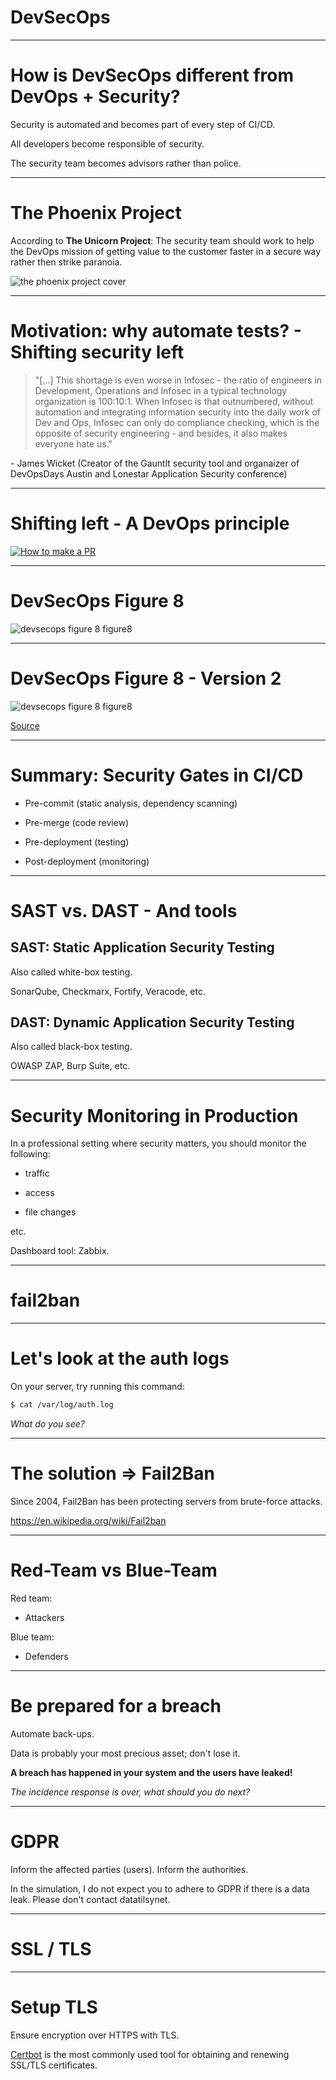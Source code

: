 
<div class="title-card">
    <h1>DevSecOps</h1>
</div>

---

# How is DevSecOps different from DevOps + Security?

Security is automated and becomes part of every step of CI/CD.

All developers become responsible of security.

The security team becomes advisors rather than police.

---

# The Phoenix Project

According to **The Unicorn Project**: The security team should work to help the DevOps mission of getting value to the customer faster in a secure way rather then strike paranoia.

<img src="./assets_devsecops/the_phoenix_project.png" alt="the phoenix project cover">

---

# Motivation: why automate tests? - Shifting security left

> "[...] This shortage is even worse in Infosec - the ratio of engineers in Development, Operations and Infosec in a typical technology organization is 100:10:1. When Infosec is that outnumbered, without automation and integrating information security into the daily work of Dev and Ops, Infosec can only do compliance checking, which is the opposite of security engineering - and besides, it also makes everyone hate us."

\- James Wicket (Creator of the Gauntlt security tool and organaizer of DevOpsDays Austin and Lonestar Application Security conference)

---

# Shifting left - A DevOps principle

[![How to make a PR](http://img.youtube.com/vi/rKpnEnK0ACg/0.jpg)](https://www.youtube.com/watch?v=rKpnEnK0ACg)



---

# DevSecOps Figure 8

<img src="./assets_devsecops/devsecops_figure8.png" alt="devsecops figure 8 figure8">


---

# DevSecOps Figure 8 - Version 2

<img src="./assets_devsecops/devsecops_figure8_2.png" alt="devsecops figure 8 figure8">

[Source](https://www.mend.io/blog/sast-static-application-security-testing/)

---

# Summary: Security Gates in CI/CD

- Pre-commit (static analysis, dependency scanning)

- Pre-merge (code review)

- Pre-deployment (testing)

- Post-deployment (monitoring)

---

# SAST vs. DAST - And tools

## SAST: Static Application Security Testing

Also called white-box testing.

SonarQube, Checkmarx, Fortify, Veracode, etc.

## DAST: Dynamic Application Security Testing

Also called black-box testing.

OWASP ZAP, Burp Suite, etc.


---

# Security Monitoring in Production

In a professional setting where security matters, you should monitor the following:

- traffic

- access

- file changes

etc.

Dashboard tool: Zabbix.

---

<div class="title-card">
    <h1>fail2ban</h1>
</div>

---

# Let's look at the auth logs

On your server, try running this command:

```bash
$ cat /var/log/auth.log
```

*What do you see?*

---


# The solution => Fail2Ban

Since 2004, Fail2Ban has been protecting servers from brute-force attacks.

https://en.wikipedia.org/wiki/Fail2ban

---

# Red-Team vs Blue-Team

Red team:

- Attackers

Blue team:

- Defenders

---

# Be prepared for a breach

Automate back-ups.

Data is probably your most precious asset; don't lose it.

**A breach has happened in your system and the users have leaked!**

*The incidence response is over, what should you do next?*

---

# GDPR

Inform the affected parties (users). Inform the authorities.

In the simulation, I do not expect you to adhere to GDPR if there is a data leak. Please don't contact datatilsynet.


---

<div class="title-card">
    <h1>SSL / TLS</h1>
</div>

---

# Setup TLS

Ensure encryption over HTTPS with TLS.

[Certbot](https://certbot.eff.org/) is the most commonly used tool for obtaining and renewing SSL/TLS certificates.


